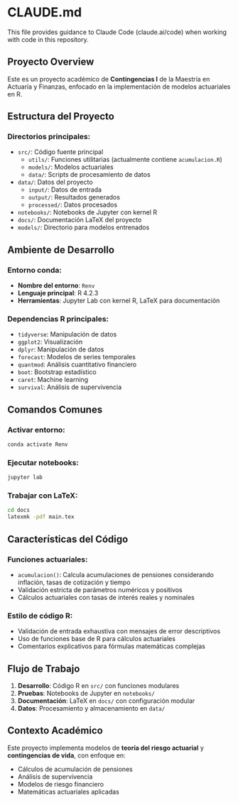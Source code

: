 # CLAUDE.md

This file provides guidance to Claude Code (claude.ai/code) when working with code in this repository.

## Proyecto Overview

Este es un proyecto académico de **Contingencias I** de la Maestría en Actuaría y Finanzas, enfocado en la implementación de modelos actuariales en R.

## Estructura del Proyecto

### Directorios principales:
- `src/`: Código fuente principal
  - `utils/`: Funciones utilitarias (actualmente contiene `acumulacion.R`)
  - `models/`: Modelos actuariales
  - `data/`: Scripts de procesamiento de datos
- `data/`: Datos del proyecto
  - `input/`: Datos de entrada
  - `output/`: Resultados generados
  - `processed/`: Datos procesados
- `notebooks/`: Notebooks de Jupyter con kernel R
- `docs/`: Documentación LaTeX del proyecto
- `models/`: Directorio para modelos entrenados

## Ambiente de Desarrollo

### Entorno conda:
- **Nombre del entorno**: `Renv`
- **Lenguaje principal**: R 4.2.3
- **Herramientas**: Jupyter Lab con kernel R, LaTeX para documentación

### Dependencias R principales:
- `tidyverse`: Manipulación de datos
- `ggplot2`: Visualización 
- `dplyr`: Manipulación de datos
- `forecast`: Modelos de series temporales
- `quantmod`: Análisis cuantitativo financiero
- `boot`: Bootstrap estadístico
- `caret`: Machine learning
- `survival`: Análisis de supervivencia

## Comandos Comunes

### Activar entorno:
```bash
conda activate Renv
```

### Ejecutar notebooks:
```bash
jupyter lab
```

### Trabajar con LaTeX:
```bash
cd docs
latexmk -pdf main.tex
```

## Características del Código

### Funciones actuariales:
- `acumulacion()`: Calcula acumulaciones de pensiones considerando inflación, tasas de cotización y tiempo
- Validación estricta de parámetros numéricos y positivos
- Cálculos actuariales con tasas de interés reales y nominales

### Estilo de código R:
- Validación de entrada exhaustiva con mensajes de error descriptivos
- Uso de funciones base de R para cálculos actuariales
- Comentarios explicativos para fórmulas matemáticas complejas

## Flujo de Trabajo

1. **Desarrollo**: Código R en `src/` con funciones modulares
2. **Pruebas**: Notebooks de Jupyter en `notebooks/` 
3. **Documentación**: LaTeX en `docs/` con configuración modular
4. **Datos**: Procesamiento y almacenamiento en `data/`

## Contexto Académico

Este proyecto implementa modelos de **teoría del riesgo actuarial** y **contingencias de vida**, con enfoque en:
- Cálculos de acumulación de pensiones
- Análisis de supervivencia
- Modelos de riesgo financiero
- Matemáticas actuariales aplicadas